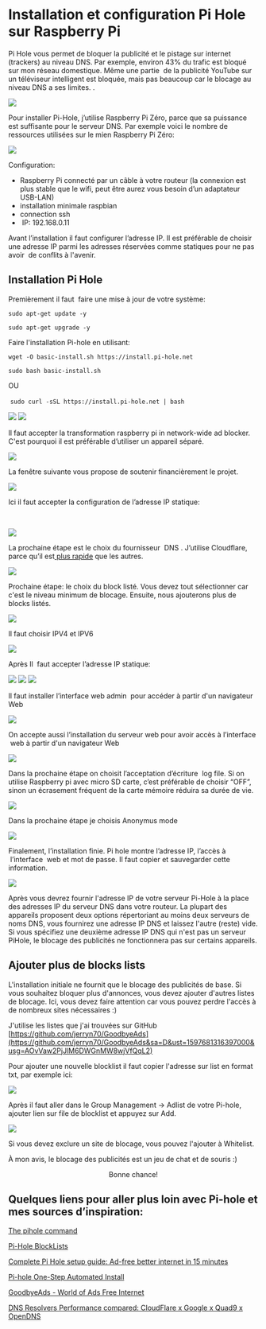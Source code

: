 # Installation et configuration Pi Hole sur Raspberry Pi

Pi Hole vous permet de bloquer la publicité et le pistage sur internet (trackers) au niveau DNS. Par exemple, environ 43% du trafic est bloqué sur mon réseau domestique. Même une partie  de la publicité YouTube sur un téléviseur intelligent est bloquée, mais pas beaucoup car le blocage au niveau DNS a ses limites.
.

 <img src="/images/pihole_img12.png">

Pour installer Pi-Hole, j’utilise Raspberry Pi Zéro, parce que sa puissance est suffisante pour le serveur DNS. Par exemple voici le nombre de ressources utilisées sur le mien Raspberry Pi Zéro:

 <img src="/images/pihole_img16.png">

Configuration:

-   Raspberry Pi connecté par un câble à votre routeur (la connexion est plus stable que le wifi, peut être aurez vous besoin d’un adaptateur USB-LAN)
-   installation minimale raspbian
-   connection ssh
-    IP: 192.168.0.11

Avant l’installation il faut configurer l’adresse IP. Il est préférable de choisir une adresse IP parmi les adresses réservées comme statiques pour ne pas avoir  de conflits à l'avenir.

## Installation Pi Hole

Premièrement il faut  faire une mise à jour de votre système:

`sudo apt-get update -y`

`sudo apt-get upgrade -y`

Faire l'installation Pi-hole en utilisant:

`wget -O basic-install.sh https://install.pi-hole.net`

`sudo bash basic-install.sh`

OU

 `sudo curl -sSL https://install.pi-hole.net | bash`

 <img src="/images/pihole_img13.png">

 <img src="/images/pihole_img4.png">

Il faut accepter la transformation raspberry pi in network-wide ad blocker. C'est pourquoi il est préférable d’utiliser un appareil séparé.

 <img src="/images/pihole_img3.png">

La fenêtre suivante vous propose de soutenir financièrement le projet. 

<img src="/images/pihole_img20.png">

Ici il faut accepter la configuration de l’adresse IP statique:

 

 <img src="/images/pihole_img10.png">

La prochaine étape est le choix du fournisseur  DNS . J’utilise Cloudflare, parce qu’il est[ plus
rapide](https://medium.com/@nykolas.z/dns-resolvers-performance-compared-cloudflare-x-google-x-quad9-x-opendns-149e803734e5&sa=D&ust=1597681316391000&usg=AOvVaw3v7XWIFmwNDYmpFQ0hl8Ud) que les autres.

 <img src="/images/pihole_img11.png">

Prochaine étape: le choix du block listé. Vous devez tout sélectionner car c'est le niveau minimum de blocage. Ensuite, nous ajouterons plus de blocks listés.

 <img src="/images/pihole_img7.png">

Il faut choisir IPV4 et IPV6

 <img src="/images/pihole_img5.png">

Après Il  faut accepter l’adresse IP statique:

 <img src="/images/pihole_img9.png">

 <img src="/images/pihole_img1.png">

 <img src="/images/pihole_img15.png">

Il faut installer l’interface web admin  pour accéder à partir d'un navigateur Web

 <img src="/images/pihole_img19.png">

On accepte aussi l’installation du serveur web pour avoir accès à l’interface  web à partir d'un navigateur Web

 <img src="/images/pihole_img18.png">

Dans la prochaine étape on choisit l’acceptation d’écriture  log file. Si on utilise Raspberry pi avec micro SD carte, c’est préférable de choisir “OFF”, sinon un écrasement fréquent de la carte mémoire réduira sa durée de vie.

 <img src="/images/pihole_img2.png">

Dans la prochaine étape je choisis Anonymus mode

 <img src="/images/pihole_img17.png">

Finalement, l’installation finie. Pi hole montre l’adresse IP, l’accès à  l’interface  web et mot de passe. Il faut copier et sauvegarder cette information.

 <img src="/images/pihole_img6.png">

Après vous devrez fournir l'adresse IP de votre serveur Pi-Hole à la place des adresses IP du serveur DNS dans votre routeur. La plupart des appareils proposent deux options répertoriant au moins deux serveurs de noms DNS, vous fournirez une adresse IP DNS et laissez l'autre (reste) vide. Si vous spécifiez une deuxième adresse IP DNS qui n'est pas un serveur PiHole, le blocage des publicités ne fonctionnera pas sur certains appareils.

## Ajouter plus de blocks lists

L'installation initiale ne fournit que le blocage des publicités de base. Si vous souhaitez bloquer plus d'annonces, vous devez ajouter d'autres listes de blocage. Ici, vous devez faire attention car vous pouvez perdre l'accès à de nombreux sites nécessaires :)

J'utilise les listes que j'ai trouvées sur GitHub
[https://github.com/jerryn70/GoodbyeAds](https://github.com/jerryn70/GoodbyeAds&sa=D&ust=1597681316397000&usg=AOvVaw2PjJlM6DWGnMW8wjVfQqL2)

Pour ajouter une nouvelle blocklist il faut copier l'adresse sur list en
format txt, par exemple ici:

 <img src="/images/pihole_img14.png">

Après il faut aller dans le Group Management -\> Adlist de votre Pi-hole, ajouter lien sur file de blocklist et appuyez sur Add.

 <img src="/images/pihole_img8.png">

Si vous devez exclure un site de blocage, vous pouvez l'ajouter à Whitelist.

À mon avis, le blocage des publicités est un jeu de chat et de souris :)

<center>
 Bonne chance! </center>

## Quelques liens pour aller plus loin avec Pi-hole et mes sources d’inspiration:

[The pihole command](https://docs.pi-hole.net/core/pihole-command/)

[Pi-Hole BlockLists](https://github.com/Prowler2/PiHole)

[Complete Pi Hole setup guide: Ad-free better internet in 15 minutes](https://www.smarthomebeginner.com/pi-hole-setup-guide/)

[Pi-hole One-Step Automated Install](https://github.com/pi-hole/pi-hole/#one-step-automated-install)

[GoodbyeAds - World of Ads Free Internet](https://github.com/jerryn70/GoodbyeAds)

[DNS Resolvers Performance compared: CloudFlare x Google x Quad9 x OpenDNS](https://medium.com/@nykolas.z/dns-resolvers-performance-compared-cloudflare-x-google-x-quad9-x-opendns-149e803734e5)

 


